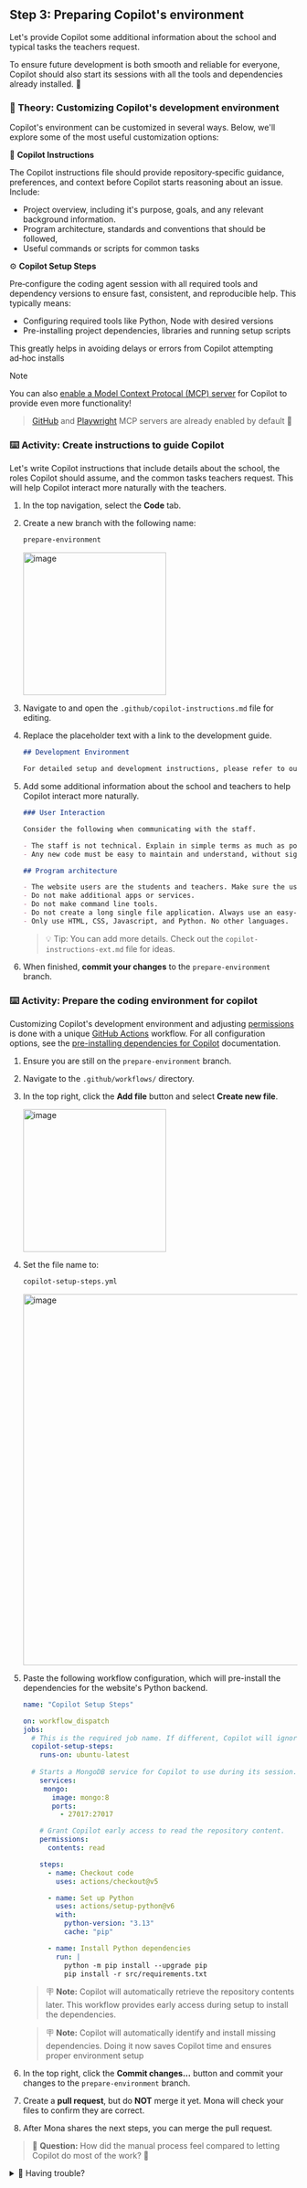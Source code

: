 ## Step 3: Preparing Copilot's environment

Let's provide Copilot some additional information about the school and typical tasks the teachers request.

To ensure future development is both smooth and reliable for everyone, Copilot should also start its sessions with all the tools and dependencies already installed. :rocket:

### 📖 Theory: Customizing Copilot's development environment

Copilot's environment can be customized in several ways. Below, we'll explore some of the most useful customization options:

📝 **Copilot Instructions**

The Copilot instructions file should provide repository‑specific guidance, preferences, and context before Copilot starts reasoning about an issue. Include:

- Project overview, including it's purpose, goals, and any relevant background information.
- Program architecture, standards and conventions that should be followed,
- Useful commands or scripts for common tasks

⚙️ **Copilot Setup Steps**

Pre‑configure the coding agent session with all required tools and dependency versions to ensure fast, consistent, and reproducible help. This typically means:

- Configuring required tools like Python, Node with desired versions
- Pre-installing project dependencies, libraries and running setup scripts

This greatly helps in avoiding delays or errors from Copilot attempting ad‑hoc installs

> [!NOTE]
> You can also [enable a Model Context Protocal (MCP) server](https://docs.github.com/en/copilot/how-tos/use-copilot-agents/coding-agent/extend-coding-agent-with-mcp#adding-an-mcp-configuration-to-your-repository) for Copilot to provide even more functionality!
>
> > [GitHub](https://github.com/github/github-mcp-server) and [Playwright](https://github.com/microsoft/playwright-mcp) MCP servers are already enabled by default :rocket:

### ⌨️ Activity: Create instructions to guide Copilot

Let's write Copilot instructions that include details about the school, the roles Copilot should assume, and the common tasks teachers request. This will help Copilot interact more naturally with the teachers.

1. In the top navigation, select the **Code** tab.

1. Create a new branch with the following name:

   ```txt
   prepare-environment
   ```

   <img width="250" alt="image" src="https://github.com/user-attachments/assets/c48deded-4214-4edd-9a50-d1368bfb12e8" />

1. Navigate to and open the `.github/copilot-instructions.md` file for editing.

1. Replace the placeholder text with a link to the development guide.

   ```md
   ## Development Environment

   For detailed setup and development instructions, please refer to our [Development Guide](../docs/how-to-develop.md).
   ```

1. Add some additional information about the school and teachers to help Copilot interact more naturally.

   ```md
   ### User Interaction

   Consider the following when communicating with the staff.

   - The staff is not technical. Explain in simple terms as much as possible and avoid software jargon.
   - Any new code must be easy to maintain and understand, without significant coding experience.

   ## Program architecture

   - The website users are the students and teachers. Make sure the user experience is simple.
   - Do not make additional apps or services.
   - Do not make command line tools.
   - Do not create a long single file application. Always use an easy-to-understand directory structure.
   - Only use HTML, CSS, Javascript, and Python. No other languages.
   ```

   > 💡 Tip: You can add more details. Check out the `copilot-instructions-ext.md` file for ideas.

1. When finished, **commit your changes** to the `prepare-environment` branch.

### ⌨️ Activity: Prepare the coding environment for copilot

Customizing Copilot's development environment and adjusting [permissions](https://docs.github.com/en/actions/writing-workflows/choosing-what-your-workflow-does/controlling-permissions-for-github_token) is done with a unique [GitHub Actions](https://github.com/features/actions) workflow. For all configuration options, see the [pre-installing dependencies for Copilot](https://docs.github.com/en/enterprise-cloud@latest/copilot/how-tos/use-copilot-agents/coding-agent/customize-the-agent-environment#preinstalling-tools-or-dependencies-in-copilots-environment) documentation.

1. Ensure you are still on the `prepare-environment` branch.

1. Navigate to the `.github/workflows/` directory.

1. In the top right, click the **Add file** button and select **Create new file**.

   <img width="250" alt="image" src="https://github.com/user-attachments/assets/c135dd3f-72bd-4d2b-b21f-9c4968a06f5f" />

1. Set the file name to:

   ```txt
   copilot-setup-steps.yml
   ```

   <img width="650" alt="image" src="https://github.com/user-attachments/assets/ac615290-1045-45a5-8201-637721ef6fd2" />

1. Paste the following workflow configuration, which will pre-install the dependencies for the website's Python backend.

   ```yml
   name: "Copilot Setup Steps"

   on: workflow_dispatch
   jobs:
     # This is the required job name. If different, Copilot will ignore it.
     copilot-setup-steps:
       runs-on: ubuntu-latest
    
     # Starts a MongoDB service for Copilot to use during its session.
       services:
        mongo:
          image: mongo:8
          ports:
            - 27017:27017

       # Grant Copilot early access to read the repository content.
       permissions:
         contents: read

       steps:
         - name: Checkout code
           uses: actions/checkout@v5

         - name: Set up Python
           uses: actions/setup-python@v6
           with:
             python-version: "3.13"
             cache: "pip"

         - name: Install Python dependencies
           run: |
             python -m pip install --upgrade pip
             pip install -r src/requirements.txt
   ```

   > 🪧 **Note:** Copilot will automatically retrieve the repository contents later. This workflow provides early access during setup to install the dependencies.

   > 🪧 **Note:** Copilot will automatically identify and install missing dependencies. Doing it now saves Copilot time and ensures proper environment setup

1. In the top right, click the **Commit changes...** button and commit your changes to the `prepare-environment` branch.

1. Create a **pull request**, but do **NOT** merge it yet. Mona will check your files to confirm they are correct.

1. After Mona shares the next steps, you can merge the pull request.

> 🙋 **Question:** How did the manual process feel compared to letting Copilot do most of the work? 🤔

<details>
<summary>🤷 Having trouble?</summary><br/>

If you accidentally merged the pull request before Mona shared feedback about mistakes, that is ok. Just recreate the branch and try again with a new pull request.

</details>
